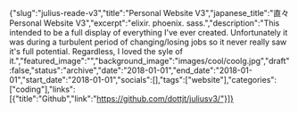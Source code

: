 {"slug":"julius-reade-v3","title":"Personal Website V3","japanese_title":"直々 Personal Website V3","excerpt":"elixir. phoenix. sass.","description":"This intended to be a full display of everything I've ever created. Unfortunately it was during a turbulent period of changing/losing jobs so it never really saw it's full potential. Regardless, I loved the syle of it.","featured_image":"","background_image":"images/cool/coolg.jpg","draft":false,"status":"archive","date":"2018-01-01","end_date":"2018-01-01","start_date":"2018-01-01","socials":[],"tags":["website"],"categories":["coding"],"links":[{"title":"Github","link":"https://github.com/dottjt/juliusv3/"}]}